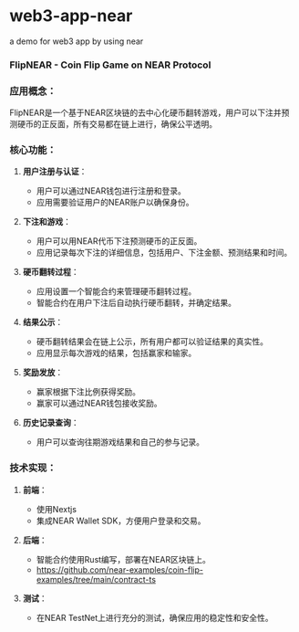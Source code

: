 # web3-app-near
a demo for web3 app by using near

### FlipNEAR - Coin Flip Game on NEAR Protocol

### 应用概念：
FlipNEAR是一个基于NEAR区块链的去中心化硬币翻转游戏，用户可以下注并预测硬币的正反面，所有交易都在链上进行，确保公平透明。

### 核心功能：
1. **用户注册与认证**：
   - 用户可以通过NEAR钱包进行注册和登录。
   - 应用需要验证用户的NEAR账户以确保身份。

2. **下注和游戏**：
   - 用户可以用NEAR代币下注预测硬币的正反面。
   - 应用记录每次下注的详细信息，包括用户、下注金额、预测结果和时间。

3. **硬币翻转过程**：
   - 应用设置一个智能合约来管理硬币翻转过程。
   - 智能合约在用户下注后自动执行硬币翻转，并确定结果。

4. **结果公示**：
   - 硬币翻转结果会在链上公示，所有用户都可以验证结果的真实性。
   - 应用显示每次游戏的结果，包括赢家和输家。

5. **奖励发放**：
   - 赢家根据下注比例获得奖励。
   - 赢家可以通过NEAR钱包接收奖励。

6. **历史记录查询**：
   - 用户可以查询往期游戏结果和自己的参与记录。

### 技术实现：
1. **前端**：
   - 使用Nextjs
   - 集成NEAR Wallet SDK，方便用户登录和交易。

2. **后端**：
   - 智能合约使用Rust编写，部署在NEAR区块链上。
   - https://github.com/near-examples/coin-flip-examples/tree/main/contract-ts

3. **测试**：
   - 在NEAR TestNet上进行充分的测试，确保应用的稳定性和安全性。

